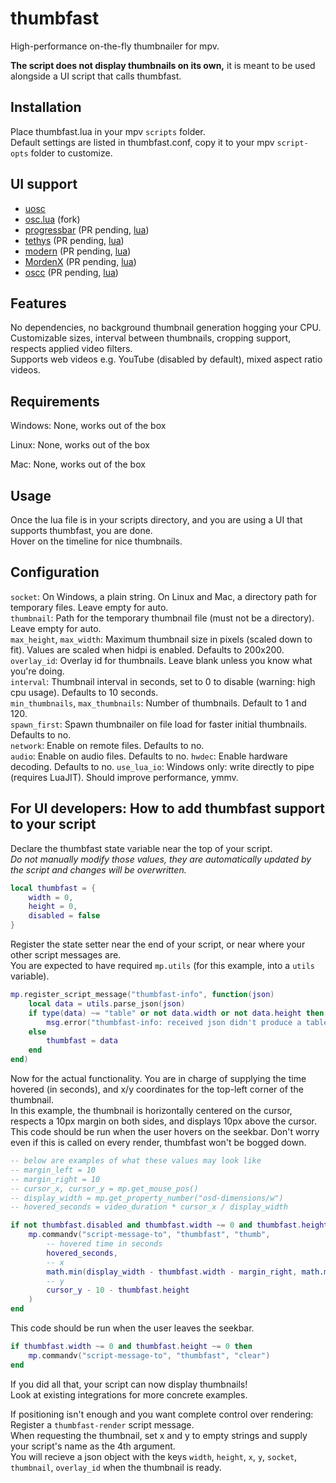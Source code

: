 # thumbfast
High-performance on-the-fly thumbnailer for mpv.

**The script does not display thumbnails on its own,** it is meant to be used alongside a UI script that calls thumbfast.

## Installation
Place thumbfast.lua in your mpv `scripts` folder.  
Default settings are listed in thumbfast.conf, copy it to your mpv `script-opts` folder to customize.

## UI support
- [uosc](https://github.com/tomasklaen/uosc)
- [osc.lua](https://github.com/po5/thumbfast/blob/vanilla-osc/player/lua/osc.lua) (fork)
- [progressbar](https://github.com/torque/mpv-progressbar) (PR pending, [lua](https://github.com/po5/thumbfast/blob/mpv-progressbar/build/progressbar.lua))
- [tethys](https://github.com/Zren/mpv-osc-tethys) (PR pending, [lua](https://github.com/Zren/mpv-osc-tethys/blob/a6a3f4295e9a68dbb0763f30cb2d9f73b2452445/osc_tethys.lua))
- [modern](https://github.com/maoiscat/mpv-osc-modern) (PR pending, [lua](https://github.com/maoiscat/mpv-osc-modern/blob/48847939297167e4b09568c4d3b74c52bd8ccada/modern.lua))
- [MordenX](https://github.com/cyl0/MordenX) (PR pending, [lua](https://github.com/cyl0/MordenX/blob/16cf217c460b4eee8fdafe6821cc3c0db3d1532f/mordenx.lua))
- [oscc](https://github.com/longtermfree/oscc) (PR pending, [lua](https://github.com/longtermfree/oscc/blob/ebe49992a9121980f5956be03d6c8c9b52a2ff5e/oscc.lua))

## Features
No dependencies, no background thumbnail generation hogging your CPU.  
Customizable sizes, interval between thumbnails, cropping support, respects applied video filters.  
Supports web videos e.g. YouTube (disabled by default), mixed aspect ratio videos.

## Requirements
Windows: None, works out of the box

Linux: None, works out of the box

Mac: None, works out of the box

## Usage
Once the lua file is in your scripts directory, and you are using a UI that supports thumbfast, you are done.  
Hover on the timeline for nice thumbnails.

## Configuration
`socket`: On Windows, a plain string. On Linux and Mac, a directory path for temporary files. Leave empty for auto.  
`thumbnail`: Path for the temporary thumbnail file (must not be a directory). Leave empty for auto.  
`max_height`, `max_width`: Maximum thumbnail size in pixels (scaled down to fit). Values are scaled when hidpi is enabled. Defaults to 200x200.  
`overlay_id`: Overlay id for thumbnails. Leave blank unless you know what you're doing.  
`interval`: Thumbnail interval in seconds, set to 0 to disable (warning: high cpu usage). Defaults to 10 seconds.  
`min_thumbnails`, `max_thumbnails`: Number of thumbnails. Default to 1 and 120.  
`spawn_first`: Spawn thumbnailer on file load for faster initial thumbnails. Defaults to no.  
`network`: Enable on remote files. Defaults to no.  
`audio`: Enable on audio files. Defaults to no.
`hwdec`: Enable hardware decoding. Defaults to no.
`use_lua_io`: Windows only: write directly to pipe (requires LuaJIT). Should improve performance, ymmv.

## For UI developers: How to add thumbfast support to your script
Declare the thumbfast state variable near the top of your script.  
*Do not manually modify those values, they are automatically updated by the script and changes will be overwritten.*
```lua
local thumbfast = {
    width = 0,
    height = 0,
    disabled = false
}
```
Register the state setter near the end of your script, or near where your other script messages are.  
You are expected to have required `mp.utils` (for this example, into a `utils` variable).
```lua
mp.register_script_message("thumbfast-info", function(json)
    local data = utils.parse_json(json)
    if type(data) ~= "table" or not data.width or not data.height then
        msg.error("thumbfast-info: received json didn't produce a table with thumbnail information")
    else
        thumbfast = data
    end
end)
```
Now for the actual functionality. You are in charge of supplying the time hovered (in seconds), and x/y coordinates for the top-left corner of the thumbnail.  
In this example, the thumbnail is horizontally centered on the cursor, respects a 10px margin on both sides, and displays 10px above the cursor.  
This code should be run when the user hovers on the seekbar. Don't worry even if this is called on every render, thumbfast won't be bogged down.
```lua
-- below are examples of what these values may look like
-- margin_left = 10
-- margin_right = 10
-- cursor_x, cursor_y = mp.get_mouse_pos()
-- display_width = mp.get_property_number("osd-dimensions/w")
-- hovered_seconds = video_duration * cursor_x / display_width

if not thumbfast.disabled and thumbfast.width ~= 0 and thumbfast.height ~= 0 then
    mp.commandv("script-message-to", "thumbfast", "thumb",
        -- hovered time in seconds
        hovered_seconds,
        -- x
        math.min(display_width - thumbfast.width - margin_right, math.max(margin_left, cursor_x - thumbfast.width / 2)),
        -- y
        cursor_y - 10 - thumbfast.height
    )
end
```
This code should be run when the user leaves the seekbar.
```lua
if thumbfast.width ~= 0 and thumbfast.height ~= 0 then
    mp.commandv("script-message-to", "thumbfast", "clear")
end
```
If you did all that, your script can now display thumbnails!  
Look at existing integrations for more concrete examples.

If positioning isn't enough and you want complete control over rendering:  
Register a `thumbfast-render` script message.  
When requesting the thumbnail, set x and y to empty strings and supply your script's name as the 4th argument.  
You will recieve a json object with the keys `width`, `height`, `x`, `y`, `socket`, `thumbnail`, `overlay_id` when the thumbnail is ready.
